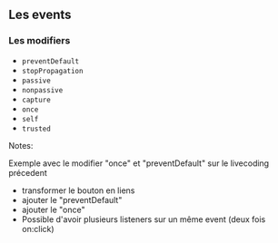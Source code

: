<!-- .slide: class="with-code-bg-dark" -->

## Les events

### Les modifiers

- `preventDefault`
- `stopPropagation`
- `passive`
- `nonpassive`
- `capture`
- `once`
- `self`
- `trusted`

Notes:

Exemple avec le modifier "once" et "preventDefault" sur le livecoding précedent

- transformer le bouton en liens
- ajouter le "preventDefault"
- ajouter le "once"
- Possible d'avoir plusieurs listeners sur un même event (deux fois on:click)
